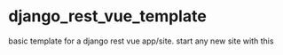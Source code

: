 # django_rest_vue_template
basic template for a django rest vue app/site. start any new site with this
